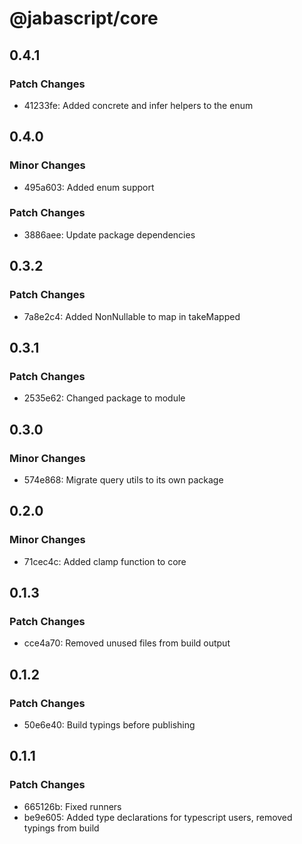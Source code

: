 # @jabascript/core

## 0.4.1

### Patch Changes

- 41233fe: Added concrete and infer helpers to the enum

## 0.4.0

### Minor Changes

- 495a603: Added enum support

### Patch Changes

- 3886aee: Update package dependencies

## 0.3.2

### Patch Changes

- 7a8e2c4: Added NonNullable to map in takeMapped

## 0.3.1

### Patch Changes

- 2535e62: Changed package to module

## 0.3.0

### Minor Changes

- 574e868: Migrate query utils to its own package

## 0.2.0

### Minor Changes

- 71cec4c: Added clamp function to core

## 0.1.3

### Patch Changes

- cce4a70: Removed unused files from build output

## 0.1.2

### Patch Changes

- 50e6e40: Build typings before publishing

## 0.1.1

### Patch Changes

- 665126b: Fixed runners
- be9e605: Added type declarations for typescript users, removed typings from build
